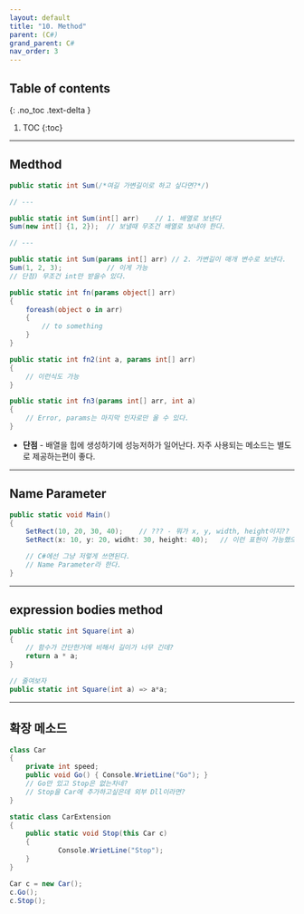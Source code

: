 ```yaml
---
layout: default
title: "10. Method"
parent: (C#)
grand_parent: C#
nav_order: 3
---
```


## Table of contents
{: .no_toc .text-delta }

1. TOC
{:toc}

---

## Medthod

```csharp
public static int Sum(/*여길 가변길이로 하고 싶다면?*/)

// ---

public static int Sum(int[] arr)    // 1. 배열로 보낸다
Sum(new int[] {1, 2});  // 보낼때 무조건 배열로 보내야 한다.

// ---

public static int Sum(params int[] arr) // 2. 가변길이 매개 변수로 보낸다.
Sum(1, 2, 3);           // 이게 가능
// 단점) 무조건 int만 받을수 있다.
```

```csharp
public static int fn(params object[] arr)
{
    foreash(object o in arr)
    {
        // to something
    }
}

public static int fn2(int a, params int[] arr)
{
    // 이런식도 가능
}

public static int fn3(params int[] arr, int a)
{
    // Error, params는 마지막 인자로만 올 수 있다.
}
```

* **단점** - 배열을 힙에 생성하기에 성능저하가 일어난다. 자주 사용되는 메소드는 별도로 제공하는편이 좋다.

---

## Name Parameter

```csharp
public static void Main()
{
    SetRect(10, 20, 30, 40);    // ??? - 뭐가 x, y, width, height이지??
    SetRect(x: 10, y: 20, widht: 30, height: 40);   // 이런 표현이 가능했으면 하는데?

    // C#에선 그냥 저렇게 쓰면된다.
    // Name Parameter라 한다.
}
```

---

## expression bodies method

```csharp
public static int Square(int a)
{
    // 함수가 간단한거에 비해서 길이가 너무 긴데?
    return a * a;
}

// 줄여보자
public static int Square(int a) => a*a;
```

---

## 확장 메소드

```csharp
class Car
{
    private int speed;
    public void Go() { Console.WrietLine("Go"); }
    // Go만 있고 Stop은 없는차네?
    // Stop을 Car에 추가하고싶은데 외부 Dll이라면?
}
```

```csharp
static class CarExtension
{
    public static void Stop(this Car c)
    {
            Console.WrietLine("Stop");
    }
}

Car c = new Car();
c.Go();
c.Stop();
```
